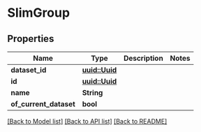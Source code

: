 # SlimGroup

## Properties

Name | Type | Description | Notes
------------ | ------------- | ------------- | -------------
**dataset_id** | [**uuid::Uuid**](uuid::Uuid.md) |  | 
**id** | [**uuid::Uuid**](uuid::Uuid.md) |  | 
**name** | **String** |  | 
**of_current_dataset** | **bool** |  | 

[[Back to Model list]](../README.md#documentation-for-models) [[Back to API list]](../README.md#documentation-for-api-endpoints) [[Back to README]](../README.md)


